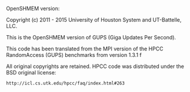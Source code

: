 OpenSHMEM version:

  Copyright (c) 2011 - 2015
    University of Houston System and UT-Battelle, LLC.





                                                                         
This is the OpenSHMEM version of GUPS (Giga Updates Per Second).

This code has been translated from the MPI version of the 
HPCC RandomAccess (GUPS) benchmarks from  version 1.3.1 f

All original copyrights are retained.  HPCC code was distributed under
the BSD original license:

    http://icl.cs.utk.edu/hpcc/faq/index.html#263

